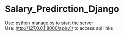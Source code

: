 # Salary_Predirction_Django

Use: python manage.py to start the server <br/>
Use: http://127.0.0.1:8000/api/v1/ to access api links
